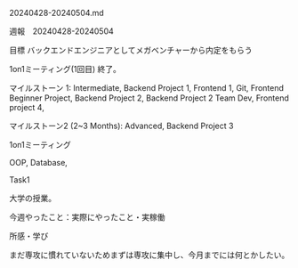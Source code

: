 20240428-20240504.md

週報　20240428-20240504

目標 バックエンドエンジニアとしてメガベンチャーから内定をもらう

1on1ミーティング(1回目) 終了。

マイルストーン 1: Intermediate, Backend Project 1, Frontend 1, Git, Frontend Beginner Project, Backend Project 2, Backend Project 2 Team Dev, Frontend project 4,

マイルストーン2 (2~3 Months): Advanced, Backend Project 3

1on1ミーティング

OOP, Database,

Task1

大学の授業。

今週やったこと：実際にやったこと・実稼働

所感・学び

まだ専攻に慣れていないためまずは専攻に集中し、今月までには何とかしたい。

